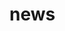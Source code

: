 # news

<script async type="application/javascript"
        src="https://news.google.com/swg/js/v1/swg-basic.js"></script>
<script>
  (self.SWG_BASIC = self.SWG_BASIC || []).push( basicSubscriptions => {
    basicSubscriptions.init({
      type: "NewsArticle",
      isPartOfType: ["Product"],
      isPartOfProductId: "CAowx7q5DA:openaccess",
      clientOptions: { theme: "light", lang: "id" },
    });
  });
</script>
